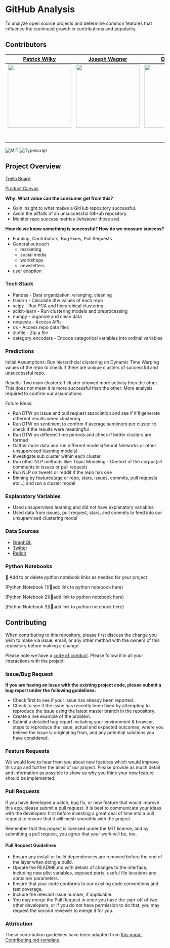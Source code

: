 # GitHub Analysis

To analyze open source projects and determine common features that influence the continued growth in contributions and popularity.

## Contributors


|                                       [Patrick Wilky](https://github.com/PWalis)                                        |                                       [Joseph Wagner](https://github.com/beverast)                                        |                                       [Dustin Yang](https://github.com/dustiny5)                                        |                                       [Patrick Steveson](https://github.com/Mrsteveson)                                        |                                       
| :-----------------------------------------------------------------------------------------------------------: | :-----------------------------------------------------------------------------------------------------------: | :-----------------------------------------------------------------------------------------------------------: | :-----------------------------------------------------------------------------------------------------------: |
|                      [<img src="https://avatars0.githubusercontent.com/u/48426713?s=400&v=4" width = "200" />](https://github.com/)                       |                      [<img src="https://avatars3.githubusercontent.com/u/15187637?s=400&v=4" width = "200" />](https://github.com/)                       |                      [<img src="https://avatars3.githubusercontent.com/u/46609531?s=400&v=4" width = "200" />](https://github.com/)                       |                      [<img src="https://avatars2.githubusercontent.com/u/46543946?s=400&v=4" width = "200" />](https://github.com/)                       |                     
|                 [<img src="https://github.com/favicon.ico" width="15"> ](https://github.com/PWalis)                 |            [<img src="https://github.com/favicon.ico" width="15"> ](https://github.com/beverast)             |           [<img src="https://github.com/favicon.ico" width="15"> ](https://github.com/dustiny5)            |          [<img src="https://github.com/favicon.ico" width="15"> ](https://github.com/Mrsteveson)           |            
| [ <img src="https://static.licdn.com/sc/h/al2o9zrvru7aqj8e1x2rzsrca" width="15"> ](https://www.linkedin.com/in/patrick-wilky-a434aa184/) | [ <img src="https://static.licdn.com/sc/h/al2o9zrvru7aqj8e1x2rzsrca" width="15"> ](https://www.linkedin.com/in/joseph-wagner-67a710b2/) | [ <img src="https://static.licdn.com/sc/h/al2o9zrvru7aqj8e1x2rzsrca" width="15"> ](https://www.linkedin.com/in/dustin-yang-a30489184/) | [ <img src="https://static.licdn.com/sc/h/al2o9zrvru7aqj8e1x2rzsrca" width="15"> ](https://www.linkedin.com/in/patricktsteveson/) | 



![MIT](https://img.shields.io/packagist/l/doctrine/orm.svg)
![Typescript](https://img.shields.io/npm/types/typescript.svg?style=flat)

## Project Overview

[Trello Board](https://trello.com/b/aMs5qF5U/labs-15-github-commit)

[Product Canvas](https://www.notion.so/Github-Commit-Analysis-9f39d9567c494a29b3084bf5014b1da2)


**Why: What value can the consumer get from this?**

- Gain insight to what makes a GitHub repository successful.
- Avoid the pitfalls of an unsuccessful GitHub repository.
- Monitor repo success metrics (whatever those are)

**How do we know something is successful? How do we measure success?**

- Funding, Contributors, Bug Fixes, Pull Requests
- General outreach
    - marketing
    - social media
    - workshops
    - newsletters
- user adoption

### Tech Stack

- Pandas - Data organization, wranging, cleaning
- tslearn - Calculate dtw values of each repo
- scipy - Run PCA and hierarchical clustering
- scikit-learn - Run clustering models and preprocessing
- numpy - organize and clean data
- requests - Access APIs
- os - Access repo data files
- zipfile - Zip a file
- category_encoders - Encode categorical variables into ordinal variables

### Predictions
Initial Assumptions:
Run hierarchcial clustering on Dynamic Time Warping values of the repo to check if there are unique clusters of successful and unsuccessful repo.

Results:
Two main clusters: 1 cluster showed more activity then the other. This does not mean it is more successful than the other. More analysis required to confirm our assumptions.

Future Ideas:
- Run DTW on issue and pull request association and see if it'll generate different results when clustering
- Run DTW on sentiment to confirm if average sentiment per cluster to check if the results were meaningful
- Run DTW on different time periods and check if better clusters are formed
- Gather more data and run different models(Neural Networks or other unsupervised learning models)
- Investigate sub cluster within each cluster
- Run other NLP methods like: Topic Modeling - Context of the corpus(all comments in issues or pull request)
- Run NLP on tweets or reddit if the repo has one
- Binning by features(age or repo, stars, issues, commits, pull requests etc...) and run a cluster model

### Explanatory Variables

- Used unsupervised learning and did not have explanatory variables
- Used data from issues, pull request, stars, and commits to feed into our unsupervised clustering model

### Data Sources

-   [GraphQL](https://developer.github.com/v4/explorer/)
-   [Twitter]( https://developer.twitter.com/)
-   [Reddit](https://www.reddit.com/wiki/api)

### Python Notebooks

🚫  Add to or delete python notebook links as needed for your project

[Python Notebook 1](🚫add link to python notebook here)

[Python Notebook 2](🚫add link to python notebook here)

[Python Notebook 3](🚫add link to python notebook here)

## Contributing

When contributing to this repository, please first discuss the change you wish to make via issue, email, or any other method with the owners of this repository before making a change.

Please note we have a [code of conduct](./code_of_conduct.md.md). Please follow it in all your interactions with the project.

### Issue/Bug Request

 **If you are having an issue with the existing project code, please submit a bug report under the following guidelines:**
 - Check first to see if your issue has already been reported.
 - Check to see if the issue has recently been fixed by attempting to reproduce the issue using the latest master branch in the repository.
 - Create a live example of the problem.
 - Submit a detailed bug report including your environment & browser, steps to reproduce the issue, actual and expected outcomes,  where you believe the issue is originating from, and any potential solutions you have considered.

### Feature Requests

We would love to hear from you about new features which would improve this app and further the aims of our project. Please provide as much detail and information as possible to show us why you think your new feature should be implemented.

### Pull Requests

If you have developed a patch, bug fix, or new feature that would improve this app, please submit a pull request. It is best to communicate your ideas with the developers first before investing a great deal of time into a pull request to ensure that it will mesh smoothly with the project.

Remember that this project is licensed under the MIT license, and by submitting a pull request, you agree that your work will be, too.

#### Pull Request Guidelines

- Ensure any install or build dependencies are removed before the end of the layer when doing a build.
- Update the README.md with details of changes to the interface, including new plist variables, exposed ports, useful file locations and container parameters.
- Ensure that your code conforms to our existing code conventions and test coverage.
- Include the relevant issue number, if applicable.
- You may merge the Pull Request in once you have the sign-off of two other developers, or if you do not have permission to do that, you may request the second reviewer to merge it for you.

### Attribution

These contribution guidelines have been adapted from [this good-Contributing.md-template](https://gist.github.com/PurpleBooth/b24679402957c63ec426).
